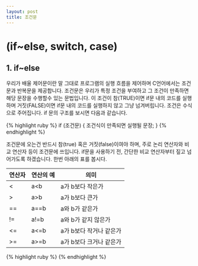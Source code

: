 ```yaml
---
layout: post
title: 조건문
---
```


# (if~else, switch, case)


## 1. if~else

우리가 배울 제어문이란 말 그대로 프로그램의 실행 흐름을 제어하며 C언어에서는 조건문과 반복문을 제공합니다. 조건문은 우리가 특정 조건을 부여하고 그 조건이 만족하면 해당 문장을 수행할수 있는 문법입니다. 이 조건이 참(TRUE)이면 if문 내의 코드를 실행하며 거짓(FALSE)이면 if문 내의 코드를 실행하지 않고 그냥 넘겨버립니다. 조건은 수식으로 주어집니다. if 문의 구조를 보시면 다음과 같습니다.

{% highlight ruby %}
if (조건문) {
 조건식이 만족되면 실행될 문장;
}
{% endhighlight %}

조건문에 오는건 반드시 참(true) 혹은 거짓(false)이여야 하며, 주로 논리 연산자와 비교 연산자 등이 조건문에 쓰입니다. if문을 사용하기 전, 간단한 비교 연산자부터 짚고 넘어가도록 하겠습니다. 한번 아래의 표를 봅시다.

| 연산자 | 연산의 예 | 의미 |
|--------|--------|--------|
|    <    |    a<b    |    a가 b보다 작은가    |
|    >    |    a>b    |    a가 b보다 큰가    |
|    ==    |    a==b    |    a와 b가 같은가    |
|    !=    |    a!=b    |    a와 b가 같지 않은가    |
|    <=    |    a<=b    |    a가 b보다 작거나 같은가    |
|    >=    |    a>=b    |    a가 b보다 크거나 같은가    |






{% highlight ruby %}
{% endhighlight %}
